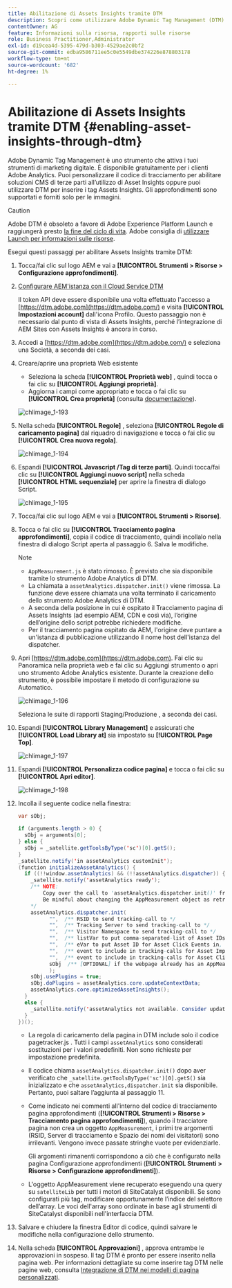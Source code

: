 ```yaml
---
title: Abilitazione di Assets Insights tramite DTM
description: Scopri come utilizzare Adobe Dynamic Tag Management (DTM) per abilitare Assets Insights.
contentOwner: AG
feature: Informazioni sulla risorsa, rapporti sulle risorse
role: Business Practitioner,Administrator
exl-id: d19cea4d-5395-479d-b303-4529ae2c0bf2
source-git-commit: edba9586711ee5c0e5549dbe374226e878803178
workflow-type: tm+mt
source-wordcount: '682'
ht-degree: 1%

---
```


# Abilitazione di Assets Insights tramite DTM {#enabling-asset-insights-through-dtm}

Adobe Dynamic Tag Management è uno strumento che attiva i tuoi strumenti di marketing digitale. È disponibile gratuitamente per i clienti Adobe Analytics. Puoi personalizzare il codice di tracciamento per abilitare soluzioni CMS di terze parti all’utilizzo di Asset Insights oppure puoi utilizzare DTM per inserire i tag Assets Insights. Gli approfondimenti sono supportati e forniti solo per le immagini.

>[!CAUTION]
>
>Adobe DTM è obsoleto a favore di Adobe Experience Platform Launch e raggiungerà presto [la fine del ciclo di vita](https://medium.com/launch-by-adobe/dtm-plans-for-a-sunset-3c6aab003a6f). Adobe consiglia di [utilizzare Launch per informazioni sulle risorse](https://experienceleague.adobe.com/docs/experience-manager-learn/assets/advanced/asset-insights-launch-tutorial.html).

Esegui questi passaggi per abilitare Assets Insights tramite DTM:

1. Tocca/fai clic sul logo AEM e vai a **[!UICONTROL Strumenti > Risorse > Configurazione approfondimenti]**.
1. [Configurare AEM&#39;istanza con il Cloud Service DTM](../sites-administering/dtm.md)

   Il token API deve essere disponibile una volta effettuato l&#39;accesso a [https://dtm.adobe.com](https://dtm.adobe.com/) e visita **[!UICONTROL Impostazioni account]** dall&#39;icona Profilo. Questo passaggio non è necessario dal punto di vista di Assets Insights, perché l’integrazione di AEM Sites con Assets Insights è ancora in corso.

1. Accedi a [https://dtm.adobe.com](https://dtm.adobe.com/) e seleziona una Società, a seconda dei casi.
1. Creare/aprire una proprietà Web esistente

   * Seleziona la scheda **[!UICONTROL Proprietà web]** , quindi tocca o fai clic su **[!UICONTROL Aggiungi proprietà]**.
   * Aggiorna i campi come appropriato e tocca o fai clic su **[!UICONTROL Crea proprietà]** (consulta [documentazione](https://helpx.adobe.com/experience-manager/using/dtm.html)).

   ![chlimage_1-193](assets/chlimage_1-193.png)

1. Nella scheda **[!UICONTROL Regole]** , seleziona **[!UICONTROL Regole di caricamento pagina]** dal riquadro di navigazione e tocca o fai clic su **[!UICONTROL Crea nuova regola]**.

   ![chlimage_1-194](assets/chlimage_1-194.png)

1. Espandi **[!UICONTROL Javascript /Tag di terze parti]**. Quindi tocca/fai clic su **[!UICONTROL Aggiungi nuovo script]** nella scheda **[!UICONTROL HTML sequenziale]** per aprire la finestra di dialogo Script.

   ![chlimage_1-195](assets/chlimage_1-195.png)

1. Tocca/fai clic sul logo AEM e vai a **[!UICONTROL Strumenti > Risorse]**.
1. Tocca o fai clic su **[!UICONTROL Tracciamento pagina approfondimenti]**, copia il codice di tracciamento, quindi incollalo nella finestra di dialogo Script aperta al passaggio 6. Salva le modifiche.

   >[!NOTE]
   >
   >* `AppMeasurement.js` è stato rimosso. È previsto che sia disponibile tramite lo strumento Adobe Analytics di DTM.
   >* La chiamata a `assetAnalytics.dispatcher.init()` viene rimossa. La funzione deve essere chiamata una volta terminato il caricamento dello strumento Adobe Analytics di DTM.
   >* A seconda della posizione in cui è ospitato il Tracciamento pagina di Assets Insights (ad esempio AEM, CDN e così via), l’origine dell’origine dello script potrebbe richiedere modifiche.
   >* Per il tracciamento pagina ospitato da AEM, l&#39;origine deve puntare a un&#39;istanza di pubblicazione utilizzando il nome host dell&#39;istanza del dispatcher.


1. Apri [https://dtm.adobe.com](https://dtm.adobe.com). Fai clic su Panoramica nella proprietà web e fai clic su Aggiungi strumento o apri uno strumento Adobe Analytics esistente. Durante la creazione dello strumento, è possibile impostare il metodo di configurazione su Automatico.

   ![chlimage_1-196](assets/chlimage_1-196.png)

   Seleziona le suite di rapporti Staging/Produzione , a seconda dei casi.

1. Espandi **[!UICONTROL Library Management]** e assicurati che **[!UICONTROL Load Library at]** sia impostato su **[!UICONTROL Page Top]**.

   ![chlimage_1-197](assets/chlimage_1-197.png)

1. Espandi **[!UICONTROL Personalizza codice pagina]** e tocca o fai clic su **[!UICONTROL Apri editor]**.

   ![chlimage_1-198](assets/chlimage_1-198.png)

1. Incolla il seguente codice nella finestra:

   ```java
   var sObj;
   
   if (arguments.length > 0) {
     sObj = arguments[0];
   } else {
     sObj = _satellite.getToolsByType('sc')[0].getS();
   }
   _satellite.notify('in assetAnalytics customInit');
   (function initializeAssetAnalytics() {
     if ((!!window.assetAnalytics) && (!!assetAnalytics.dispatcher)) {
       _satellite.notify('assetAnalytics ready');
       /** NOTE:
           Copy over the call to 'assetAnalytics.dispatcher.init()' from Assets Pagetracker
           Be mindful about changing the AppMeasurement object as retrieved above.
       */
       assetAnalytics.dispatcher.init(
             "",  /** RSID to send tracking-call to */
             "",  /** Tracking Server to send tracking-call to */
             "",  /** Visitor Namespace to send tracking-call to */
             "",  /** listVar to put comma-separated-list of Asset IDs for Asset Impression Events in tracking-call, e.g. 'listVar1' */
             "",  /** eVar to put Asset ID for Asset Click Events in, e.g. 'eVar3' */
             "",  /** event to include in tracking-calls for Asset Impression Events, e.g. 'event8' */
             "",  /** event to include in tracking-calls for Asset Click Events, e.g. 'event7' */
             sObj  /** [OPTIONAL] if the webpage already has an AppMeasurement object, please include the object here. If unspecified, Pagetracker Core shall create its own AppMeasurement object */
             );
       sObj.usePlugins = true;
       sObj.doPlugins = assetAnalytics.core.updateContextData;
       assetAnalytics.core.optimizedAssetInsights();
     }
     else {
       _satellite.notify('assetAnalytics not available. Consider updating the Custom Page Code', 4);
     }
   })();
   ```

   * La regola di caricamento della pagina in DTM include solo il codice pagetracker.js . Tutti i campi `assetAnalytics` sono considerati sostituzioni per i valori predefiniti. Non sono richieste per impostazione predefinita.
   * Il codice chiama `assetAnalytics.dispatcher.init()` dopo aver verificato che `_satellite.getToolsByType('sc')[0].getS()` sia inizializzato e che `assetAnalytics,dispatcher.init` sia disponibile. Pertanto, puoi saltare l’aggiunta al passaggio 11.
   * Come indicato nei commenti all&#39;interno del codice di tracciamento pagina approfondimenti (**[!UICONTROL Strumenti > Risorse > Tracciamento pagina approfondimenti]**), quando il tracciatore pagina non crea un oggetto `AppMeasurement`, i primi tre argomenti (RSID, Server di tracciamento e Spazio dei nomi dei visitatori) sono irrilevanti. Vengono invece passate stringhe vuote per evidenziarle.

      Gli argomenti rimanenti corrispondono a ciò che è configurato nella pagina Configurazione approfondimenti (**[!UICONTROL Strumenti > Risorse > Configurazione approfondimenti]**).

   * L&#39;oggetto AppMeasurement viene recuperato eseguendo una query su `satelliteLib` per tutti i motori di SiteCatalyst disponibili. Se sono configurati più tag, modificare opportunamente l’indice del selettore dell’array. Le voci dell&#39;array sono ordinate in base agli strumenti di SiteCatalyst disponibili nell&#39;interfaccia DTM.

1. Salvare e chiudere la finestra Editor di codice, quindi salvare le modifiche nella configurazione dello strumento.
1. Nella scheda **[!UICONTROL Approvazioni]** , approva entrambe le approvazioni in sospeso. Il tag DTM è pronto per essere inserito nella pagina web. Per informazioni dettagliate su come inserire tag DTM nelle pagine web, consulta [Integrazione di DTM nei modelli di pagina personalizzati](https://blogs.adobe.com/experiencedelivers/experience-management/integrating-dtm-custom-aem6-page-template/).

